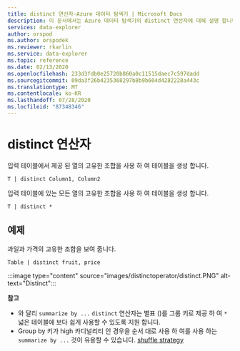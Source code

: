 ```yaml
---
title: distinct 연산자-Azure 데이터 탐색기 | Microsoft Docs
description: 이 문서에서는 Azure 데이터 탐색기의 distinct 연산자에 대해 설명 합니다.
services: data-explorer
author: orspod
ms.author: orspodek
ms.reviewer: rkarlin
ms.service: data-explorer
ms.topic: reference
ms.date: 02/13/2020
ms.openlocfilehash: 233d3fdb0e25720b860a0c11515daec7c597dadd
ms.sourcegitcommit: 09da3f26b4235368297b8b9b604d4282228a443c
ms.translationtype: MT
ms.contentlocale: ko-KR
ms.lasthandoff: 07/28/2020
ms.locfileid: "87348346"
---
```

# <a name="distinct-operator"></a>distinct 연산자

입력 테이블에서 제공 된 열의 고유한 조합을 사용 하 여 테이블을 생성 합니다. 

```kusto
T | distinct Column1, Column2
```

입력 테이블에 있는 모든 열의 고유한 조합을 사용 하 여 테이블을 생성 합니다.

```kusto
T | distinct *
```

## <a name="example"></a>예제

과일과 가격의 고유한 조합을 보여 줍니다.

```kusto
Table | distinct fruit, price
```

:::image type="content" source="images/distinctoperator/distinct.PNG" alt-text="Distinct":::

**참고**

* 와 달리 `summarize by ...` `distinct` 연산자는 별표 ()를 그룹 키로 제공 하 여 `*` 넓은 테이블에 보다 쉽게 사용할 수 있도록 지원 합니다.
* Group by 키가 high 카디널리티 인 경우을 순서 대로 사용 하 여를 사용 하는 `summarize by ...` 것이 유용할 수 있습니다. [shuffle strategy](shufflequery.md)